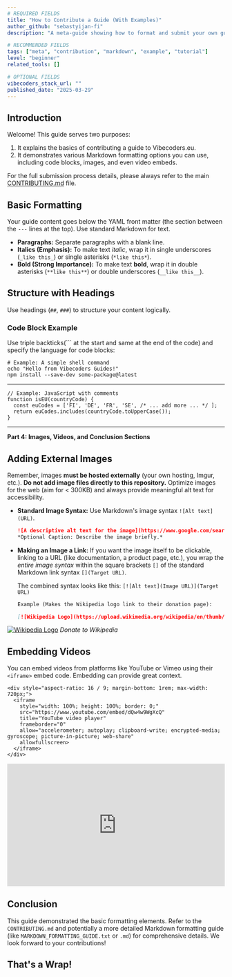 ```yaml
---
# REQUIRED FIELDS
title: "How to Contribute a Guide (With Examples)"
author_github: "sebastyijan-fi"
description: "A meta-guide showing how to format and submit your own guides for Vibecoders.eu, including Markdown examples and embeds."

# RECOMMENDED FIELDS
tags: ["meta", "contribution", "markdown", "example", "tutorial"]
level: "beginner"
related_tools: []

# OPTIONAL FIELDS
vibecoders_stack_url: ""
published_date: "2025-03-29"
---
```


## Introduction

Welcome! This guide serves two purposes:
1.  It explains the basics of contributing a guide to Vibecoders.eu.
2.  It demonstrates various Markdown formatting options you can use, including code blocks, images, and even video embeds.

For the full submission process details, please always refer to the main [CONTRIBUTING.md](../CONTRIBUTING.md) file.

## Basic Formatting

Your guide content goes below the YAML front matter (the section between the `---` lines at the top). Use standard Markdown for text.

* **Paragraphs:** Separate paragraphs with a blank line.
* **Italics (Emphasis):** To make text *italic*, wrap it in single underscores (`_like this_`) or single asterisks (`*like this*`).
* **Bold (Strong Importance):** To make text **bold**, wrap it in double asterisks (`**like this**`) or double underscores (`__like this__`).

## Structure with Headings

Use headings (`##`, `###`) to structure your content logically.

### Code Block Example

Use triple backticks(``` at the start and same at the end of the code) and specify the language for code blocks:

```
# Example: A simple shell command
echo "Hello from Vibecoders Guides!"
npm install --save-dev some-package@latest
```
---
```
// Example: JavaScript with comments
function isEU(countryCode) {
  const euCodes = ['FI', 'DE', 'FR', 'SE', /* ... add more ... */ ];
  return euCodes.includes(countryCode.toUpperCase());
}
```
---

**Part 4: Images, Videos, and Conclusion Sections**

## Adding External Images

Remember, images **must be hosted externally** (your own hosting, Imgur, etc.). **Do not add image files directly to this repository.** Optimize images for the web (aim for < 300KB) and always provide meaningful alt text for accessibility.

* **Standard Image Syntax:** Use Markdown's image syntax `![Alt text](URL)`.

    ```markdown
    ![A descriptive alt text for the image](https://www.google.com/search?q=https://via.placeholder.com/400x200.png%3Ftext%3DYour%2BExternally%2BHosted%2BImage)
    *Optional Caption: Describe the image briefly.*
    ```

* **Making an Image a Link:** If you want the image itself to be clickable, linking to a URL (like documentation, a product page, etc.), you wrap the *entire image syntax* within the square brackets `[]` of the standard Markdown link syntax `[](Target URL)`.

    The combined syntax looks like this: `[![Alt text](Image URL)](Target URL)`

    ```markdown
    Example (Makes the Wikipedia logo link to their donation page):

    [![Wikipedia Logo](https://upload.wikimedia.org/wikipedia/en/thumb/8/80/Wikipedia-logo-v2.svg/220px-Wikipedia-logo-v2.svg.png)](https://donate.wikimedia.org)
    ```

[![Wikipedia Logo](https://upload.wikimedia.org/wikipedia/en/thumb/8/80/Wikipedia-logo-v2.svg/220px-Wikipedia-logo-v2.svg.png)](https://donate.wikimedia.org)
*Donate to Wikipedia*

## Embedding Videos

You can embed videos from platforms like YouTube or Vimeo using their `<iframe>` embed code. Embedding can provide great context.
```
<div style="aspect-ratio: 16 / 9; margin-bottom: 1rem; max-width: 720px;">
  <iframe
    style="width: 100%; height: 100%; border: 0;"
    src="https://www.youtube.com/embed/dQw4w9WgXcQ"
    title="YouTube video player"
    frameborder="0"
    allow="accelerometer; autoplay; clipboard-write; encrypted-media; gyroscope; picture-in-picture; web-share"
    allowfullscreen>
  </iframe>
</div>
```

<div style="aspect-ratio: 16 / 9; margin-bottom: 1rem; max-width: 720px;">
  <iframe
    style="width: 100%; height: 100%; border: 0;"
    src="https://www.youtube.com/embed/dQw4w9WgXcQ"
    title="YouTube video player"
    frameborder="0"
    allow="accelerometer; autoplay; clipboard-write; encrypted-media; gyroscope; picture-in-picture; web-share"
    allowfullscreen>
  </iframe>
</div>

## Conclusion

This guide demonstrated the basic formatting elements. Refer to the `CONTRIBUTING.md` and potentially a more detailed Markdown formatting guide (like `MARKDOWN_FORMATTING_GUIDE.txt` or `.md`) for comprehensive details. We look forward to your contributions!

## That's a Wrap!
